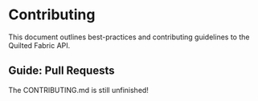 # Contributing

This document outlines best-practices and contributing guidelines to the Quilted Fabric API.

<!-- By contributing to Quilted Fabric API you agree with the [Developer Certificate of Origin (DCO)][DCO]. -->

## Guide: Pull Requests

The CONTRIBUTING.md is still unfinished!
